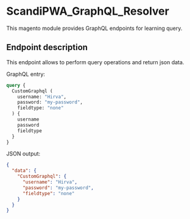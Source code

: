 # ScandiPWA_GraphQL_Resolver
This magento module provides GraphQL endpoints for learning query.

## Endpoint description
This endpoint allows to perform query operations and return json data.

GraphQL entry:
```graphql
query {
  CustomGraphql (
    username: "Hirva",
    password: "my-password",
    fieldtype: "none"
  ) {
    username
    password
    fieldtype
  }
}
```

JSON output:
```json
{
  "data": {
    "CustomGraphql": {
      "username": "Hirva",
      "password": "my-password",
      "fieldtype": "none"
    }
  }
}
```
